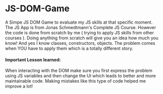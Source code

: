 # JS-DOM-Game
A Simpe JS DOM Game to evaluate my JS skills at that specific moment. The JS App is from Jonas Schmedtmann's Complete JS Course. 
However the code is done from scratch by me ( trying to apply JS skills from other courses ). Doing anything from scratch will 
give you an idea how much you know! And yes I know classes, constructors, objects. The problem comes when YOU have to apply them
which is a totally different story.

#### Important Lesson learned: 
When interacting with the DOM make sure you first express the problem using JS variables and then change the UI which leads to better and more maintainable code. Making mistakes like this type of code helped me improve a lot!
